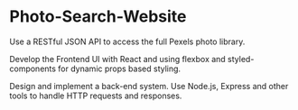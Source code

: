 # Photo-Search-Website
Use a RESTful JSON API to access the full Pexels photo library.

Develop the Frontend UI with React and using flexbox and styled-components for dynamic props based styling.

Design and implement a back-end system. Use Node.js, Express and other tools to handle HTTP requests and responses.
